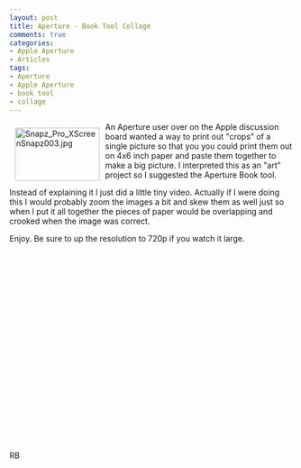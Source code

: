```yaml
---
layout: post
title: Aperture - Book Tool Collage
comments: true
categories:
- Apple Aperture
- Articles
tags:
- Aperture
- Apple Aperture
- book tool
- collage
---
```

<a rel="lightbox" href="/wp-content/uploads/2010/01/Snapz_Pro_XScreenSnapz003.jpg"><img title="Snapz_Pro_XScreenSnapz003.jpg" src="/wp-content/uploads/2010/01/.thumbs/.Snapz_Pro_XScreenSnapz003.jpg" border="0" alt="Snapz_Pro_XScreenSnapz003.jpg" hspace="10" vspace="10" width="150" height="94" align="left" /></a>An Aperture user over on the Apple discussion board wanted a way to print out "crops" of a single picture so that you you could print them out on 4x6 inch paper and paste them together to make a big picture. I interpreted this as an "art" project so I suggested the Aperture Book tool.

Instead of explaining it I just did a little tiny video. Actually if I were doing this I would probably zoom the images a bit and skew them as well just so when I put it all together the pieces of paper would be overlapping and crooked when the image was correct.

Enjoy. Be sure to up the resolution to 720p if you watch it large.

<object width="560" height="340"><param name="movie" value="http://www.youtube.com/v/k1p2z6-hLhk&hl=en_US&fs=1&hd=1"></param><param name="allowFullScreen" value="true"></param><param name="allowscriptaccess" value="always"></param><embed src="http://www.youtube.com/v/k1p2z6-hLhk&hl=en_US&fs=1&hd=1" type="application/x-shockwave-flash" allowscriptaccess="always" allowfullscreen="true" width="560" height="340"></embed></object>

RB